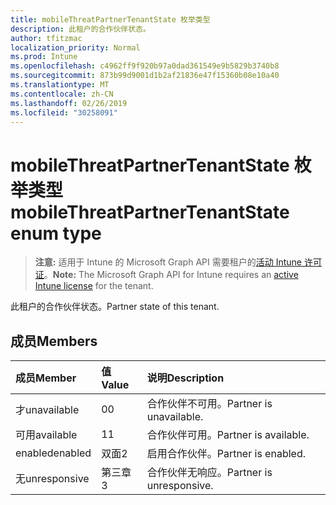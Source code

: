 ```yaml
---
title: mobileThreatPartnerTenantState 枚举类型
description: 此租户的合作伙伴状态。
author: tfitzmac
localization_priority: Normal
ms.prod: Intune
ms.openlocfilehash: c4962ff9f920b97a0dad361549e9b5829b3740b8
ms.sourcegitcommit: 873b99d9001d1b2af21836e47f15360b08e10a40
ms.translationtype: MT
ms.contentlocale: zh-CN
ms.lasthandoff: 02/26/2019
ms.locfileid: "30258091"
---
```

# <a name="mobilethreatpartnertenantstate-enum-type"></a><span data-ttu-id="47d88-103">mobileThreatPartnerTenantState 枚举类型</span><span class="sxs-lookup"><span data-stu-id="47d88-103">mobileThreatPartnerTenantState enum type</span></span>

> <span data-ttu-id="47d88-104">**注意:** 适用于 Intune 的 Microsoft Graph API 需要租户的[活动 Intune 许可证](https://go.microsoft.com/fwlink/?linkid=839381)。</span><span class="sxs-lookup"><span data-stu-id="47d88-104">**Note:** The Microsoft Graph API for Intune requires an [active Intune license](https://go.microsoft.com/fwlink/?linkid=839381) for the tenant.</span></span>

<span data-ttu-id="47d88-105">此租户的合作伙伴状态。</span><span class="sxs-lookup"><span data-stu-id="47d88-105">Partner state of this tenant.</span></span>

## <a name="members"></a><span data-ttu-id="47d88-106">成员</span><span class="sxs-lookup"><span data-stu-id="47d88-106">Members</span></span>
|<span data-ttu-id="47d88-107">成员</span><span class="sxs-lookup"><span data-stu-id="47d88-107">Member</span></span>|<span data-ttu-id="47d88-108">值</span><span class="sxs-lookup"><span data-stu-id="47d88-108">Value</span></span>|<span data-ttu-id="47d88-109">说明</span><span class="sxs-lookup"><span data-stu-id="47d88-109">Description</span></span>|
|:---|:---|:---|
|<span data-ttu-id="47d88-110">才</span><span class="sxs-lookup"><span data-stu-id="47d88-110">unavailable</span></span>|<span data-ttu-id="47d88-111">0</span><span class="sxs-lookup"><span data-stu-id="47d88-111">0</span></span>|<span data-ttu-id="47d88-112">合作伙伴不可用。</span><span class="sxs-lookup"><span data-stu-id="47d88-112">Partner is unavailable.</span></span>|
|<span data-ttu-id="47d88-113">可用</span><span class="sxs-lookup"><span data-stu-id="47d88-113">available</span></span>|<span data-ttu-id="47d88-114">1</span><span class="sxs-lookup"><span data-stu-id="47d88-114">1</span></span>|<span data-ttu-id="47d88-115">合作伙伴可用。</span><span class="sxs-lookup"><span data-stu-id="47d88-115">Partner is available.</span></span>|
|<span data-ttu-id="47d88-116">enabled</span><span class="sxs-lookup"><span data-stu-id="47d88-116">enabled</span></span>|<span data-ttu-id="47d88-117">双面</span><span class="sxs-lookup"><span data-stu-id="47d88-117">2</span></span>|<span data-ttu-id="47d88-118">启用合作伙伴。</span><span class="sxs-lookup"><span data-stu-id="47d88-118">Partner is enabled.</span></span>|
|<span data-ttu-id="47d88-119">无</span><span class="sxs-lookup"><span data-stu-id="47d88-119">unresponsive</span></span>|<span data-ttu-id="47d88-120">第三章</span><span class="sxs-lookup"><span data-stu-id="47d88-120">3</span></span>|<span data-ttu-id="47d88-121">合作伙伴无响应。</span><span class="sxs-lookup"><span data-stu-id="47d88-121">Partner is unresponsive.</span></span>|



